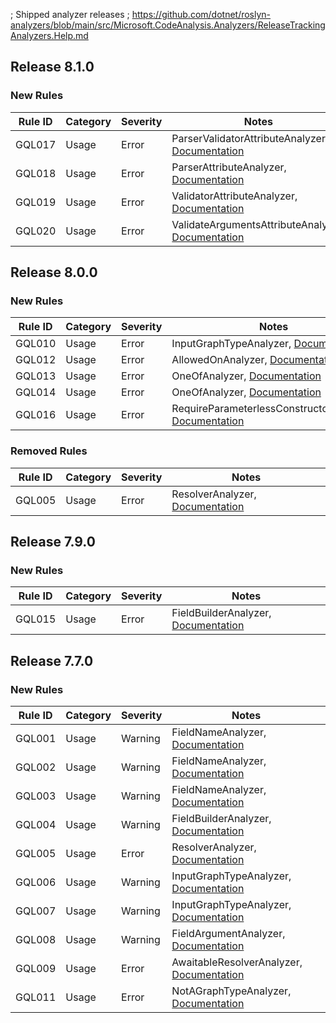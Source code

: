 ; Shipped analyzer releases
; https://github.com/dotnet/roslyn-analyzers/blob/main/src/Microsoft.CodeAnalysis.Analyzers/ReleaseTrackingAnalyzers.Help.md

## Release 8.1.0

### New Rules

Rule ID | Category | Severity | Notes
--------|----------|----------|-------
GQL017 | Usage | Error | ParserValidatorAttributeAnalyzer, [Documentation](https://graphql-dotnet.github.io/docs/analyzers/gql017)
GQL018 | Usage | Error | ParserAttributeAnalyzer, [Documentation](https://graphql-dotnet.github.io/docs/analyzers/gql018)
GQL019 | Usage | Error | ValidatorAttributeAnalyzer, [Documentation](https://graphql-dotnet.github.io/docs/analyzers/gql019)
GQL020 | Usage | Error | ValidateArgumentsAttributeAnalyzer, [Documentation](https://graphql-dotnet.github.io/docs/analyzers/gql020)

## Release 8.0.0

### New Rules

Rule ID | Category | Severity | Notes
--------|----------|----------|-------
GQL010 | Usage | Error | InputGraphTypeAnalyzer, [Documentation](https://graphql-dotnet.github.io/docs/analyzers/gql010)
GQL012 | Usage | Error | AllowedOnAnalyzer, [Documentation](https://graphql-dotnet.github.io/docs/analyzers/gql012)
GQL013 | Usage | Error | OneOfAnalyzer, [Documentation](https://graphql-dotnet.github.io/docs/analyzers/gql013)
GQL014 | Usage | Error | OneOfAnalyzer, [Documentation](https://graphql-dotnet.github.io/docs/analyzers/gql014)
GQL016 | Usage | Error | RequireParameterlessConstructorAnalyzer, [Documentation](https://graphql-dotnet.github.io/docs/analyzers/gql016)

### Removed Rules

Rule ID | Category | Severity | Notes
--------|----------|----------|--------------------
GQL005 | Usage | Error | ResolverAnalyzer, [Documentation](https://graphql-dotnet.github.io/docs/analyzers/gql005)

## Release 7.9.0

### New Rules

Rule ID | Category | Severity | Notes
--------|----------|----------|-------
GQL015 | Usage | Error | FieldBuilderAnalyzer, [Documentation](https://graphql-dotnet.github.io/docs/analyzers/gql015)

## Release 7.7.0

### New Rules

Rule ID | Category | Severity | Notes
--------|----------|----------|-------
GQL001 | Usage | Warning | FieldNameAnalyzer, [Documentation](https://graphql-dotnet.github.io/docs/analyzers/gql001)
GQL002 | Usage | Warning | FieldNameAnalyzer, [Documentation](https://graphql-dotnet.github.io/docs/analyzers/gql002)
GQL003 | Usage | Warning | FieldNameAnalyzer, [Documentation](https://graphql-dotnet.github.io/docs/analyzers/gql003)
GQL004 | Usage | Warning | FieldBuilderAnalyzer, [Documentation](https://graphql-dotnet.github.io/docs/analyzers/gql004)
GQL005 | Usage | Error | ResolverAnalyzer, [Documentation](https://graphql-dotnet.github.io/docs/analyzers/gql005)
GQL006 | Usage | Warning | InputGraphTypeAnalyzer, [Documentation](https://graphql-dotnet.github.io/docs/analyzers/gql006)
GQL007 | Usage | Warning | InputGraphTypeAnalyzer, [Documentation](https://graphql-dotnet.github.io/docs/analyzers/gql007)
GQL008 | Usage | Warning | FieldArgumentAnalyzer, [Documentation](https://graphql-dotnet.github.io/docs/analyzers/gql008)
GQL009 | Usage | Error | AwaitableResolverAnalyzer, [Documentation](https://graphql-dotnet.github.io/docs/analyzers/gql009)
GQL011 | Usage | Error | NotAGraphTypeAnalyzer, [Documentation](https://graphql-dotnet.github.io/docs/analyzers/gql011)

